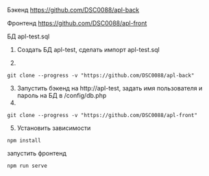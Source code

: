 

Бэкенд
https://github.com/DSC0088/apl-back

Фронтенд
https://github.com/DSC0088/apl-front

БД
apl-test.sql

1. Создать БД apl-test, сделать импорт apl-test.sql 

2.
```
git clone --progress -v "https://github.com/DSC0088/apl-back" 
```
3. Запустить бэкенд на http://apl-test, задать имя пользователя и пароль на БД в /config/db.php 
4. 
```
git clone --progress -v "https://github.com/DSC0088/apl-front" 
```

5. Установить зависимости 
```
npm install
```
запустить фронтенд
```
npm run serve
```


